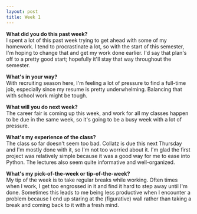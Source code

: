 ```yaml
---
layout: post
title: Week 1
---
```


**What did you do this past week?**  
I spent a lot of this past week trying to get ahead with some of my homework. I tend to procrastinate a lot, so with the start of this semester, I'm hoping to change that and get my work done earlier. I'd say that plan's off to a pretty good start; hopefully it'll stay that way throughout the semester.  

**What's in your way?**  
With recruiting season here, I'm feeling a lot of pressure to find a full-time job, especially since my resume is pretty underwhelming. Balancing that with school work might be tough.

**What will you do next week?**  
The career fair is coming up this week, and work for all my classes happen to be due in the same week, so it's going to be a busy week with a lot of pressure. 

**What's my experience of the class?**  
The class so far doesn't seem too bad. Collatz is due this next Thursday and I'm mostly done with it, so I'm not too worried about it. I'm glad the first project was relatively simple because it was a good way for me to ease into Python. The lectures also seem quite informative and well-organized. 

**What's my pick-of-the-week or tip-of-the-week?**  
My tip of the week is to take regular breaks while working. Often times when I work, I get too engrossed in it and find it hard to step away until I'm done. Sometimes this leads to me being less productive when I encounter a problem because I end up staring at the (figurative) wall rather than taking a break and coming back to it with a fresh mind. 
